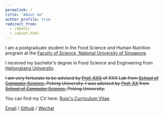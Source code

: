 ```yaml
---
permalink: /
title: "About me"
author_profile: true
redirect_from: 
  - /about/
  - /about.html
---
```


I am a postgraduate student in the Food Science and Human Nutrition program at the [Faculty of Science, National University of Singapore](https://www.science.nus.edu.sg/). 

I received my bachelor’s degree in Food Science and Engineering from [Heilongjiang University](https://www.hlju.edu.cn/).

~~I am very fortunate to be advised by [Prof. XXX](https://www.XXX.com/) of XXX Lab from [School of Computer Science](https://cs.pku.edu.cn/), Peking University. I was advised by [Prof. XX](https://XXX.pku.edu.cn/) from [School of Computer Science](https://cs.pku.edu.cn/), Peking University.~~

You can find my CV here: [Ruisi's Curriculum Vitae](../assets/CV20240720.pdf).

[Email](mailto:e1348989@u.nus.edu) / [Github](https://github.com/rancycho) / [Wechat](../images/wechat.jpg)
